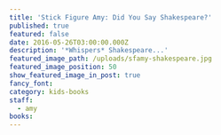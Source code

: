 ```yaml
---
title: 'Stick Figure Amy: Did You Say Shakespeare?'
published: true
featured: false
date: 2016-05-26T03:00:00.000Z
description: '*Whispers* Shakespeare...'
featured_image_path: /uploads/sfamy-shakespeare.jpg
featured_image_position: 50
show_featured_image_in_post: true
fancy_font:
category: kids-books
staff:
  - amy
books:
---
```

